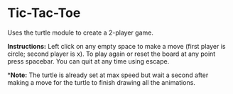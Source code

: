 # Tic-Tac-Toe
Uses the turtle module to create a 2-player game.

**Instructions:** Left click on any empty space to make a move (first player is circle; second player is x). 
To play again or reset the board at any point press spacebar. You can quit at any time using escape.  

***Note:** The turtle is already set at max speed but wait a second after making a move for the turtle to finish drawing all the animations.

